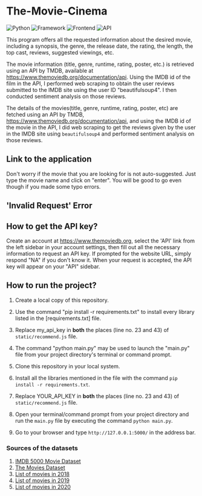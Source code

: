 # The-Movie-Cinema

![Python](https://img.shields.io/badge/Python-3.8-blueviolet)
![Framework](https://img.shields.io/badge/Framework-Flask-red)
![Frontend](https://img.shields.io/badge/Frontend-HTML/CSS/JS-green)
![API](https://img.shields.io/badge/API-TMDB-fcba03)

This program offers all the requested information about the desired movie, including a synopsis, the genre, the release date, the rating, the length, the top cast, reviews, suggested viewings, etc.


The movie information (title, genre, runtime, rating, poster, etc.) is retrieved using an API by TMDB, available at https://www.themoviedb.org/documentation/api. Using the IMDB id of the film in the API, I performed web scraping to obtain the user reviews submitted to the IMDB site using the user ID "beautifulsoup4". I then conducted sentiment analysis on those reviews.

The details of the movies(title, genre, runtime, rating, poster, etc) are fetched using an API by TMDB, https://www.themoviedb.org/documentation/api, and using the IMDB id of the movie in the API, I did web scraping to get the reviews given by the user in the IMDB site using `beautifulsoup4` and performed sentiment analysis on those reviews.

## Link to the application

Don't worry if the movie that you are looking for is not auto-suggested. Just type the movie name and click on "enter". You will be good to go even though if you made some typo errors.

## 'Invalid Request' Error

## How to get the API key?

Create an account at https://www.themoviedb.org, select the 'API' link from the left sidebar in your account settings, then fill out all the necessary information to request an API key. If prompted for the website URL, simply respond "NA" if you don't know it. When your request is accepted, the API key will appear on your "API" sidebar.

## How to run the project?


1. Create a local copy of this repository.
2. Use the command "pip install -r requirements.txt" to install every library listed in the [requirements.txt] file.
3. Replace my_api_key in **both** the places (line no. 23 and 43) of `static/recommend.js` file.
4. The command "python main.py" may be used to launch the "main.py" file from your project directory's terminal or command prompt.

1. Clone this repository in your local system.
2. Install all the libraries mentioned in the file with the command `pip install -r requirements.txt`.
3. Replace YOUR_API_KEY in **both** the places (line no. 23 and 43) of `static/recommend.js` file.
4. Open your terminal/command prompt from your project directory and run the `main.py` file by executing the command `python main.py`.

5. Go to your browser and type `http://127.0.0.1:5000/` in the address bar.

### Sources of the datasets 

1. [IMDB 5000 Movie Dataset](https://www.kaggle.com/carolzhangdc/imdb-5000-movie-dataset)
2. [The Movies Dataset](https://www.kaggle.com/rounakbanik/the-movies-dataset)
3. [List of movies in 2018](https://en.wikipedia.org/wiki/List_of_American_films_of_2018)
4. [List of movies in 2019](https://en.wikipedia.org/wiki/List_of_American_films_of_2019)
5. [List of movies in 2020](https://en.wikipedia.org/wiki/List_of_American_films_of_2020)

